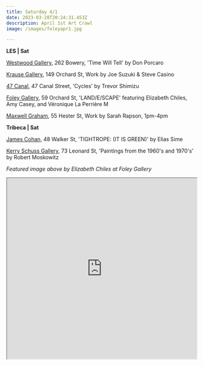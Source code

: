 ```yaml
---
title: Saturday 4/1
date: 2023-03-28T20:24:31.453Z
description: April 1st Art Crawl
image: /images/foleyapr1.jpg

---
```

**L﻿ES | Sat**[](https://www.westwoodgallery.com/don-porcaro-time-will-tell)

[Westwood Gallery](https://www.westwoodgallery.com/don-porcaro-time-will-tell), 262 Bowery, 'Time Will Tell' by Don Porcaro

[Krause Gallery](https://www.krausegallery.com/), 149 Orchard St, Work by Joe Suzuki & Steve Casino

[47 Canal](http://47canal.us/), 47 Canal Street, 'Cycles' by Trevor Shimizu

[Foley Gallery](http://www.foleygallery.com/shows/land-e-scape2), 59 Orchard St, 'LAND/E/SCAPE' featuring Elizabeth Chiles, Amy Casey, and Véronique La Perrière M 

[Maxwell Graham](https://maxwellgraham.biz/artists/sarah-rapson/), 55 Hester St, Work by Sarah Rapson, 1pm-4pm

**Tribeca | Sat**

[James Cohan](https://www.jamescohan.com/exhibitions/elias-sime5), 48 Walker St, 'TIGHTROPE: (IT IS GREEN)' by Elias Sime

[Kerry Schuss Gallery](https://kerryschussgallery.com/pages/index.php), 73 Leonard St, 'Paintings from the 1960's and 1970's' by Robert Moskowitz

*F﻿eatured image above by Elizabeth Chiles at Foley Gallery*

<iframe src="https://www.google.com/maps/d/u/3/embed?mid=1NTo-c7LtlBueUXBZkkg05lQh-gfz8Nk&ehbc=2E312F" width="100%" height="480"></iframe>